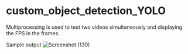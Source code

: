 # custom_object_detection_YOLO

Multiprocessing is used to test two videos simultaneously and displaying the FPS in the frames.

Sample output
![Screenshot (130)](https://user-images.githubusercontent.com/92275699/176933806-8601f163-ab63-4cfd-9633-4326a6f1ac45.png)
